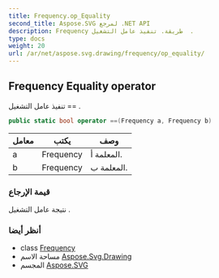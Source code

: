 ```yaml
---
title: Frequency.op_Equality
second_title: Aspose.SVG لمرجع .NET API
description: Frequency طريقة. تنفيذ عامل التشغيل  .
type: docs
weight: 20
url: /ar/net/aspose.svg.drawing/frequency/op_equality/
---
```

## Frequency Equality operator

تنفيذ عامل التشغيل == .

```csharp
public static bool operator ==(Frequency a, Frequency b)
```

| معامل | يكتب | وصف |
| --- | --- | --- |
| a | Frequency | المعلمة أ. |
| b | Frequency | المعلمة ب. |

### قيمة الإرجاع

نتيجة عامل التشغيل .

### أنظر أيضا

* class [Frequency](../)
* مساحة الاسم [Aspose.Svg.Drawing](../../frequency/)
* المجسم [Aspose.SVG](../../../)


